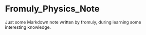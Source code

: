 # Fromuly_Physics_Note
Just some Markdown note written by fromuly, during learning some interesting knowledge.
